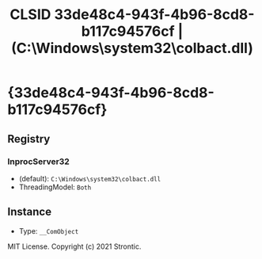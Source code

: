 ﻿---
title: "CLSID 33de48c4-943f-4b96-8cd8-b117c94576cf | (C:\\Windows\\system32\\colbact.dll)"
excerpt: What is COM-Object CLSID 33de48c4-943f-4b96-8cd8-b117c94576cf?
---

# {33de48c4-943f-4b96-8cd8-b117c94576cf}


## Registry


### InprocServer32

* (default): `C:\Windows\system32\colbact.dll`
* ThreadingModel: `Both`

## Instance

* Type: `__ComObject`

MIT License. Copyright (c) 2021 Strontic.


